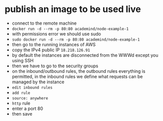 # publish an image to be used live

- connect to the remote machine
- `docker run -d --rm -p 80:80 academind/node-example-1`
- with permissions error we should use sudo
- `sudo docker run -d --rm -p 80:80 academind/node-example-1`
- then go to the running instances of AWS
- copy the IPv4 public IP `18.218.126.91`
- by default the instances are disconnected from the WWWd except you using SSH
- then we have to go to the security groups
- on the inbound/outbound rules, the outbound rules everything is permitted, in the inbound rules we define what requests can be managed by the instance
- `edit inbound rules`
- `add rule`
- `source: anywhere`
- `http` rule
- enter a port 80
- then save